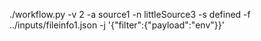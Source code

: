 ./workflow.py -v 2 -a source1 -n littleSource3 -s defined -f ../inputs/fileinfo1.json -j '{"filter":{"payload":"env"}}'
